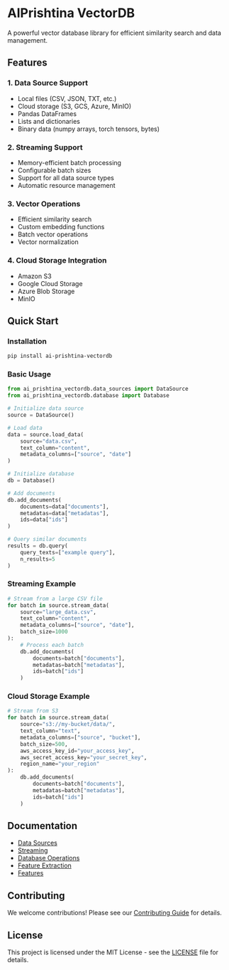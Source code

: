 # AIPrishtina VectorDB

A powerful vector database library for efficient similarity search and data management.

## Features

### 1. Data Source Support
- Local files (CSV, JSON, TXT, etc.)
- Cloud storage (S3, GCS, Azure, MinIO)
- Pandas DataFrames
- Lists and dictionaries
- Binary data (numpy arrays, torch tensors, bytes)

### 2. Streaming Support
- Memory-efficient batch processing
- Configurable batch sizes
- Support for all data source types
- Automatic resource management

### 3. Vector Operations
- Efficient similarity search
- Custom embedding functions
- Batch vector operations
- Vector normalization

### 4. Cloud Storage Integration
- Amazon S3
- Google Cloud Storage
- Azure Blob Storage
- MinIO

## Quick Start

### Installation

```bash
pip install ai-prishtina-vectordb
```

### Basic Usage

```python
from ai_prishtina_vectordb.data_sources import DataSource
from ai_prishtina_vectordb.database import Database

# Initialize data source
source = DataSource()

# Load data
data = source.load_data(
    source="data.csv",
    text_column="content",
    metadata_columns=["source", "date"]
)

# Initialize database
db = Database()

# Add documents
db.add_documents(
    documents=data["documents"],
    metadatas=data["metadatas"],
    ids=data["ids"]
)

# Query similar documents
results = db.query(
    query_texts=["example query"],
    n_results=5
)
```

### Streaming Example

```python
# Stream from a large CSV file
for batch in source.stream_data(
    source="large_data.csv",
    text_column="content",
    metadata_columns=["source", "date"],
    batch_size=1000
):
    # Process each batch
    db.add_documents(
        documents=batch["documents"],
        metadatas=batch["metadatas"],
        ids=batch["ids"]
    )
```

### Cloud Storage Example

```python
# Stream from S3
for batch in source.stream_data(
    source="s3://my-bucket/data/",
    text_column="text",
    metadata_columns=["source", "bucket"],
    batch_size=500,
    aws_access_key_id="your_access_key",
    aws_secret_access_key="your_secret_key",
    region_name="your_region"
):
    db.add_documents(
        documents=batch["documents"],
        metadatas=batch["metadatas"],
        ids=batch["ids"]
    )
```

## Documentation

- [Data Sources](data_sources.md)
- [Streaming](streaming.md)
- [Database Operations](database.md)
- [Feature Extraction](feature_extraction.md)
- [Features](features.md)

## Contributing

We welcome contributions! Please see our [Contributing Guide](CONTRIBUTING.md) for details.

## License

This project is licensed under the MIT License - see the [LICENSE](LICENSE) file for details. 